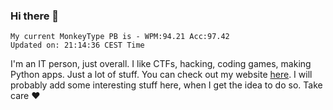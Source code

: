 ### Hi there 👋
<!-- PB START -->
```
My current MonkeyType PB is - WPM:94.21 Acc:97.42
Updated on: 21:14:36 CEST Time
```
<!-- PB END -->
I'm an IT person, just overall. I like CTFs, hacking, coding games, making Python apps. Just a lot of stuff.
You can check out my website [here](https://skill3472.github.io/).
I will probably add some interesting stuff here, when I get the idea to do so. Take care ❤️

